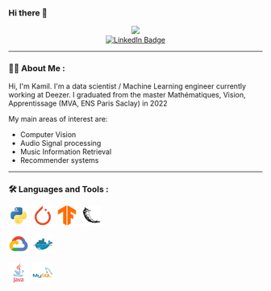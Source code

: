 ### Hi there 👋

<div id="header" align="center">
  <img src="https://media4.giphy.com/media/jdPMeyv9rn0hZHh8n9/giphy.gif" width="200"/>
</div>

<div id="badges" align="center">
  <a href="https://www.linkedin.com/in/kamil-akesbi-19a98414a/">
    <img src="https://img.shields.io/badge/LinkedIn-blue?style=for-the-badge&logo=linkedin&logoColor=white" alt="LinkedIn Badge"/>
  </a>
</div>

---

### :man_technologist: About Me :

Hi, I'm Kamil. I'm a data scientist / Machine Learning engineer currently working at Deezer. 
I graduated from the master Mathématiques, Vision, Apprentissage (MVA, ENS Paris Saclay) in 2022

My main areas of interest are:

- Computer Vision 
- Audio Signal processing 
- Music Information Retrieval 
- Recommender systems

---

### :hammer_and_wrench: Languages and Tools :

<div>
  <img src="https://github.com/devicons/devicon/blob/master/icons/python/python-original.svg" title="Python" alt="Python" width="40" height="40"/>&nbsp;
  <img src="https://github.com/devicons/devicon/blob/master/icons/pytorch/pytorch-original.svg" title="Pytorch" alt="Pytorch" width="40" height="40"/>&nbsp;
  <img src="https://github.com/devicons/devicon/blob/master/icons/tensorflow/tensorflow-original.svg" title="Tensorflow" alt="Tensorflow" width="40" height="40"/>&nbsp;
   <img src="https://github.com/devicons/devicon/blob/master/icons/flask/flask-original.svg" title="Flask" alt="Flask" width="40" height="40"/>&nbsp;

   <img src="https://github.com/devicons/devicon/blob/master/icons/googlecloud/googlecloud-original.svg" title="Google cloud" alt="Google CLoud" width="40" height="40"/>&nbsp;
   <img src="https://github.com/devicons/devicon/blob/master/icons/docker/docker-original.svg" title="Docker" alt="Docker" width="40" height="40"/>&nbsp;

  
  <img src="https://github.com/devicons/devicon/blob/master/icons/java/java-original-wordmark.svg" title="Java" alt="Java" width="40" height="40"/>&nbsp;
  <img src="https://github.com/devicons/devicon/blob/master/icons/mysql/mysql-original-wordmark.svg" title="MySQL"  alt="MySQL" width="40" height="40"/>&nbsp;
  
</div>




